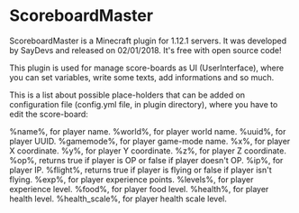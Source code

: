 # ScoreboardMaster
ScoreboardMaster is a Minecraft plugin for 1.12.1 servers. It was developed by SayDevs and released on 02/01/2018. It's free with open source code!

This plugin is used for manage score-boards as UI (UserInterface), where you can set variables, write some texts, add informations and so much.

This is a list about possible place-holders that can be added on configuration file (config.yml file, in plugin directory), where you have to edit the score-board:

%name%, for player name.
%world%, for player world name.
%uuid%, for player UUID.
%gamemode%, for player game-mode name.
%x%, for player X coordinate.
%y%, for player Y coordinate.
%z%, for player Z coordinate.
%op%, returns true if player is OP or false if player doesn't OP.
%ip%, for player IP.
%flight%, returns true if player is flying or false if player isn't flying.
%exp%, for player experience points.
%levels%, for player experience level.
%food%, for player food level.
%health%, for player health level.
%health_scale%, for player health scale level.

